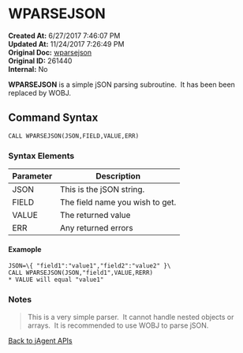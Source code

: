 # WPARSEJSON

**Created At:** 6/27/2017 7:46:07 PM  
**Updated At:** 11/24/2017 7:26:49 PM  
**Original Doc:** [wparsejson](https://docs.jbase.com/34473-docs/wparsejson)  
**Original ID:** 261440  
**Internal:** No  

**WPARSEJSON** is a simple jSON parsing subroutine.  It has been been replaced by WOBJ.

## Command Syntax

```
CALL WPARSEJSON(JSON,FIELD,VALUE,ERR)
```

### Syntax Elements

| Parameter | Description |
| --- | --- |
| JSON | This is the jSON string. |
| FIELD | The field name you wish to get. |
| VALUE | The returned value |
| ERR | Any returned errors |

#### Examople

```
JSON=\{ "field1":"value1","field2":"value2" }\
CALL WPARSEJSON(JSON,"field1",VALUE,RERR)
* VALUE will equal "value1"
```

### Notes

>This is a very simple parser.  It cannot handle nested objects or arrays.  It is recommended to use WOBJ to parse jSON.

[Back to jAgent APIs](./../README.md)
